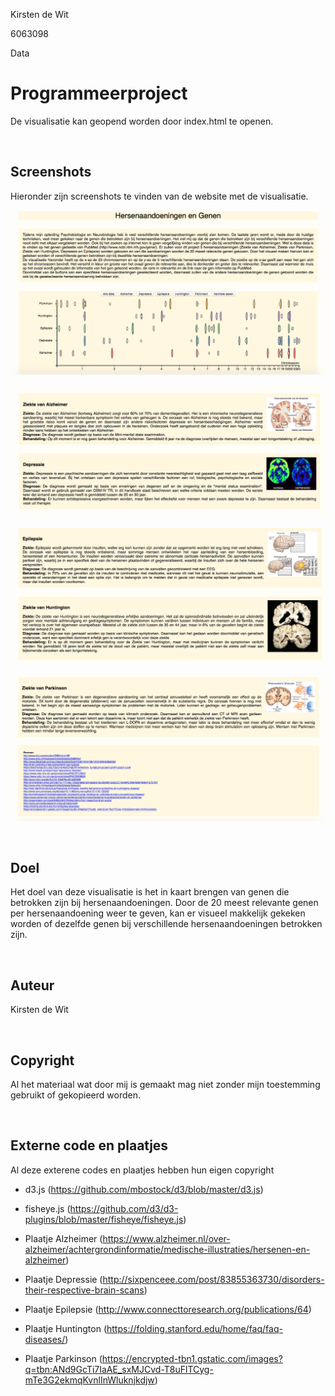 Kirsten de Wit

6063098

Data

Programmeerproject
==================

De visualisatie kan geopend worden door index.html te openen.

 

Screenshots
-----------

Hieronder zijn screenshots te vinden van de website met de visualisatie.

![](<docs/website1.png>)

![](<docs/website2.png>)

![](<docs/website3.png>)

![](<docs/website4.png>)

 

Doel
----

Het doel van deze visualisatie is het in kaart brengen van genen die betrokken
zijn bij hersenaandoeningen. Door de 20 meest relevante genen per
hersenaandoening weer te geven, kan er visueel makkelijk gekeken worden of
dezelfde genen bij verschillende hersenaandoeningen betrokken zijn.

 

Auteur
------

Kirsten de Wit

 

Copyright
---------

Al het materiaal wat door mij is gemaakt mag niet zonder mijn toestemming
gebruikt of gekopieerd worden.

 

Externe code en plaatjes
------------------------

Al deze exterene codes en plaatjes hebben hun eigen copyright

-   d3.js (<https://github.com/mbostock/d3/blob/master/d3.js>)

-   fisheye.js
    (<https://github.com/d3/d3-plugins/blob/master/fisheye/fisheye.js>)

-   Plaatje Alzheimer
    (<https://www.alzheimer.nl/over-alzheimer/achtergrondinformatie/medische-illustraties/hersenen-en-alzheimer>)

-   Plaatje Depressie
    (<http://sixpenceee.com/post/83855363730/disorders-their-respective-brain-scans>)

-   Plaatje Epilepsie (<http://www.connecttoresearch.org/publications/64>)

-   Plaatje Huntington (<https://folding.stanford.edu/home/faq/faq-diseases/>)

-   Plaatje Parkinson
    (<https://encrypted-tbn1.gstatic.com/images?q=tbn:ANd9GcTi7IaAE_sxMJCvd-T8uFlTCyg-mTe3G2ekmqKvnlInWluknjkdjw>)

 

 

